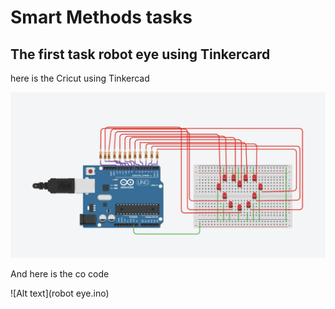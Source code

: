 # Smart Methods tasks
## The first task robot eye using Tinkercard
here is the Cricut using Tinkercad 

![Alt text](robot_eyes.png)

And here is the co code 

![Alt text](robot eye.ino)

